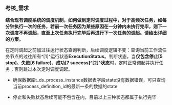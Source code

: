 ### 考核_需求

**结合现有调度系统的调度机制，如何做到定时调度过程中，对于高频次任务，如每分钟执行一次的任务，若前一次任务因为某些原因在一分钟内未执行完毕，则下一次调度不再调起，直至上次任务执行完毕后再进行下一次任务的调起。请给出详细的方案。**

​		在定时调起之前加过往运行状态查询判断，后续调度逻辑不变：查询当前工作流任务节点的过往所有^[1]^运行状态**ExecutionStatus**。判断状态，当**仅包含停止[5 stop]、失败[6 failure]、成功[7 success]^[2]^状态**时，定时正常调起并执行任务；否则跳过本次定时调度调起。

- 确保数据库t_ds_process_instance数据表字段state没有数据错误，可只查询当前process_definition_id的最新一条的数据的state

- 停止和失败状态后续可能不包含在内，目前以上三种状态都属于执行完毕

